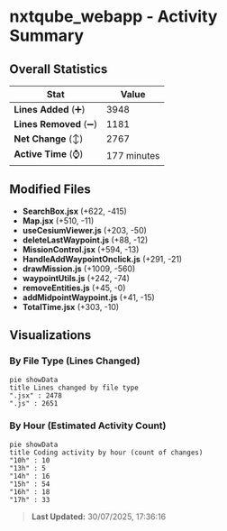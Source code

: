 # nxtqube_webapp - Activity Summary 

## Overall Statistics

| Stat                   | Value                                                             |
| ---------------------- | ----------------------------------------------------------------- |
| **Lines Added** (➕)   | 3948                                          |
| **Lines Removed** (➖) | 1181                                        |
| **Net Change** (↕)    | 2767                |
| **Active Time** (⌚)   | 177 minutes |


## Modified Files
- **SearchBox.jsx** (+622, -415)
- **Map.jsx** (+510, -11)
- **useCesiumViewer.js** (+203, -50)
- **deleteLastWaypoint.js** (+88, -12)
- **MissionControl.jsx** (+594, -13)
- **HandleAddWaypointOnclick.js** (+291, -21)
- **drawMission.js** (+1009, -560)
- **waypointUtils.js** (+242, -74)
- **removeEntities.js** (+45, -0)
- **addMidpointWaypoint.js** (+41, -15)
- **TotalTime.jsx** (+303, -10)

## Visualizations

### By File Type (Lines Changed)

```mermaid
pie showData
title Lines changed by file type
".jsx" : 2478
".js" : 2651
```

### By Hour (Estimated Activity Count)

```mermaid
pie showData
title Coding activity by hour (count of changes)
"10h" : 10
"13h" : 5
"14h" : 16
"15h" : 54
"16h" : 18
"17h" : 33
```


> **Last Updated:** 30/07/2025, 17:36:16